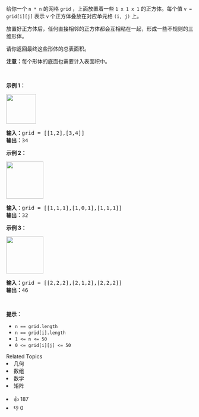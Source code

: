 <p>给你一个 <code>n * n</code> 的网格&nbsp;<code>grid</code> ，上面放置着一些&nbsp;<code>1 x 1 x 1</code>&nbsp;的正方体。每个值&nbsp;<code>v = grid[i][j]</code>&nbsp;表示&nbsp;<code>v</code>&nbsp;个正方体叠放在对应单元格&nbsp;<code>(i, j)</code>&nbsp;上。</p>

<p>放置好正方体后，任何直接相邻的正方体都会互相粘在一起，形成一些不规则的三维形体。</p>

<p>请你返回最终这些形体的总表面积。</p>

<p><strong>注意：</strong>每个形体的底面也需要计入表面积中。</p>

<p>&nbsp;</p>

<ul> 
</ul>

<p><strong>示例 1：</strong></p> 
<img alt="" src="https://assets.leetcode.com/uploads/2021/01/08/tmp-grid2.jpg" style="height: 80px; width: 80px;" /> 
<pre>
<strong>输入：</strong>grid = [[1,2],[3,4]]
<strong>输出：</strong>34
</pre>

<p><strong>示例 2：</strong></p> 
<img alt="" src="https://assets.leetcode.com/uploads/2021/01/08/tmp-grid4.jpg" style="height: 100px; width: 100px;" /> 
<pre>
<strong>输入：</strong>grid = [[1,1,1],[1,0,1],[1,1,1]]
<strong>输出：</strong>32
</pre>

<p><strong>示例 3：</strong></p> 
<img alt="" src="https://assets.leetcode.com/uploads/2021/01/08/tmp-grid5.jpg" style="height: 100px; width: 100px;" /> 
<pre>
<strong>输入：</strong>grid = [[2,2,2],[2,1,2],[2,2,2]]
<strong>输出：</strong>46
</pre>

<p>&nbsp;</p>

<p><strong>提示：</strong></p>

<ul> 
 <li><code>n == grid.length</code></li> 
 <li><code>n == grid[i].length</code></li> 
 <li><code>1 &lt;= n &lt;= 50</code></li> 
 <li><code>0 &lt;= grid[i][j] &lt;= 50</code></li> 
</ul>

<div><div>Related Topics</div><div><li>几何</li><li>数组</li><li>数学</li><li>矩阵</li></div></div><br><div><li>👍 187</li><li>👎 0</li></div>
